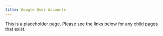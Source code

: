 ```yaml
---
title: Google User Accounts
---
```


This is a placeholder page. Please see the links below for any child pages that exist.
